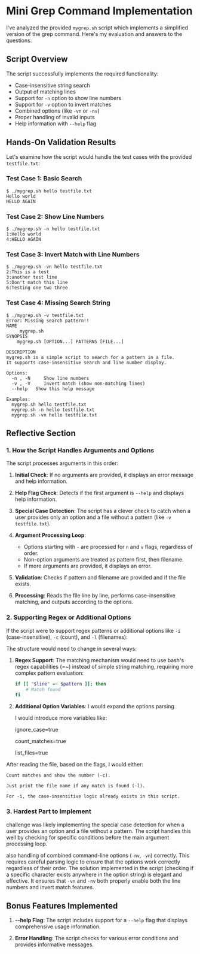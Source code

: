 # Mini Grep Command Implementation

I've analyzed the provided `mygrep.sh` script which implements a simplified version of the grep command. Here's my evaluation and answers to the questions.

## Script Overview

The script successfully implements the required functionality:
- Case-insensitive string search
- Output of matching lines
- Support for `-n` option to show line numbers
- Support for `-v` option to invert matches
- Combined options (like `-vn` or `-nv`)
- Proper handling of invalid inputs
- Help information with `--help` flag

## Hands-On Validation Results

Let's examine how the script would handle the test cases with the provided `testfile.txt`:

### Test Case 1: Basic Search
```
$ ./mygrep.sh hello testfile.txt
Hello world
HELLO AGAIN
```

### Test Case 2: Show Line Numbers
```
$ ./mygrep.sh -n hello testfile.txt
1:Hello world
4:HELLO AGAIN
```

### Test Case 3: Invert Match with Line Numbers
```
$ ./mygrep.sh -vn hello testfile.txt
2:This is a test
3:another test line
5:Don't match this line
6:Testing one two three
```

### Test Case 4: Missing Search String
```
$ ./mygrep.sh -v testfile.txt
Error: Missing search pattern!!
NAME 
     mygrep.sh
SYNOPSIS
	mygrep.sh [OPTION...] PATTERNS [FILE...]

DESCRIPTION
mygrep.sh is a simple script to search for a pattern in a file.
It supports case-insensitive search and line number display.

Options:
  -n , -N     Show line numbers
  -v , -V     Invert match (show non-matching lines)
  --help   Show this help message

Examples:
  mygrep.sh hello testfile.txt
  mygrep.sh -n hello testfile.txt
  mygrep.sh -vn hello testfile.txt

```

## Reflective Section

### 1. How the Script Handles Arguments and Options

The script processes arguments in this order:

1. **Initial Check**: If no arguments are provided, it displays an error message and help information.

2. **Help Flag Check**: Detects if the first argument is `--help` and displays help information.

3. **Special Case Detection**: The script has a clever check to catch when a user provides only an option and a file without a pattern (like `-v testfile.txt`).

4. **Argument Processing Loop**: 
   - Options starting with `-` are processed for `n` and `v` flags, regardless of order.
   - Non-option arguments are treated as pattern first, then filename.
   - If more arguments are provided, it displays an error.

5. **Validation**: Checks if pattern and filename are provided and if the file exists.

6. **Processing**: Reads the file line by line, performs case-insensitive matching, and outputs according to the options.

### 2. Supporting Regex or Additional Options

If the script were to support regex patterns or additional options like `-i` (case-insensitive), `-c` (count), and `-l` (filenames):

The structure would need to change in several ways:

1. **Regex Support**: The matching mechanism would need to use bash's regex capabilities (=~) instead of simple string matching, requiring more complex pattern evaluation:
   ```bash
   if [[ "$line" =~ $pattern ]]; then
       # Match found
   fi
   ```

2. **Additional Option Variables**:
   I would expand the options parsing.

   I would introduce more variables like:

    ignore_case=true

    count_matches=true

    list_files=true

After reading the file, based on the flags, I would either:

    Count matches and show the number (-c).

    Just print the file name if any match is found (-l).

    For -i, the case-insensitive logic already exists in this script.

### 3. Hardest Part to Implement
challenge was likely implementing the special case detection for when a user provides an option and a file without a pattern. The script handles this well by checking for specific conditions before the main argument processing loop.

also handling of combined command-line options (`-nv`, `-vn`) correctly. This requires careful parsing logic to ensure that the options work correctly regardless of their order.
The solution implemented in the script (checking if a specific character exists anywhere in the option string) is elegant and effective. It ensures that `-vn` and `-nv` both properly enable both the line numbers and invert match features.

 

## Bonus Features Implemented

1. **--help Flag**: The script includes support for a `--help` flag that displays comprehensive usage information.

2. **Error Handling**: The script checks for various error conditions and provides informative messages.
